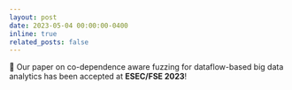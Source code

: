 ```yaml
---
layout: post
date: 2023-05-04 00:00:00-0400
inline: true
related_posts: false
---
```


🎉 Our paper on co-dependence aware fuzzing for dataflow-based big data analytics has been accepted at **ESEC/FSE 2023**!